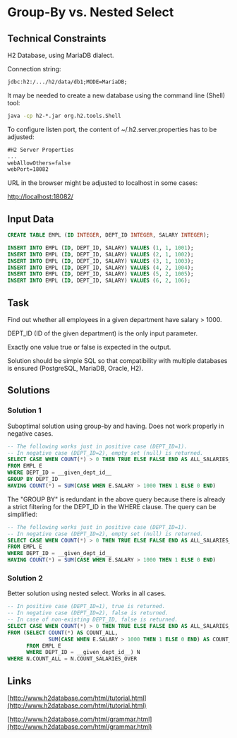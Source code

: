 # Group-By vs. Nested Select

## Technical Constraints

 H2 Database, using MariaDB dialect.

Connection string:

```cmd
jdbc:h2:/.../h2/data/db1;MODE=MariaDB;
```

It may be needed to create a new database using the command line (Shell) tool:

```cmd
java -cp h2-*.jar org.h2.tools.Shell
```

To configure listen port, the content of ~/.h2.server.properties has to be adjusted:

```cmd
#H2 Server Properties
...
webAllowOthers=false
webPort=18082
```

URL in the browser might be adjusted to localhost in some cases:

[http://localhost:18082/](http://localhost:18082/)

## Input Data

```SQL
CREATE TABLE EMPL (ID INTEGER, DEPT_ID INTEGER, SALARY INTEGER);

INSERT INTO EMPL (ID, DEPT_ID, SALARY) VALUES (1, 1, 1001);
INSERT INTO EMPL (ID, DEPT_ID, SALARY) VALUES (2, 1, 1002);
INSERT INTO EMPL (ID, DEPT_ID, SALARY) VALUES (3, 1, 1003);
INSERT INTO EMPL (ID, DEPT_ID, SALARY) VALUES (4, 2, 1004);
INSERT INTO EMPL (ID, DEPT_ID, SALARY) VALUES (5, 2, 1005);
INSERT INTO EMPL (ID, DEPT_ID, SALARY) VALUES (6, 2, 106);
```

## Task

Find out whether all employees in a given department have salary > 1000.

DEPT_ID (ID of the given department) is the only input parameter.

Exactly one value true or false is expected in the output.

Solution should be simple SQL so that compatibility with multiple databases is ensured (PostgreSQL, MariaDB, Oracle, H2).

## Solutions

### Solution 1

Suboptimal solution using group-by and having. Does not work properly in negative cases.

```SQL
-- The following works just in positive case (DEPT_ID=1). 
-- In negative case (DEPT_ID=2), empty set (null) is returned.
SELECT CASE WHEN COUNT(*) > 0 THEN TRUE ELSE FALSE END AS ALL_SALARIES_OVER
FROM EMPL E
WHERE DEPT_ID = __given_dept_id__
GROUP BY DEPT_ID
HAVING COUNT(*) = SUM(CASE WHEN E.SALARY > 1000 THEN 1 ELSE 0 END)
```

The "GROUP BY" is redundant in the above query because there is already a strict filtering for the DEPT_ID in the WHERE clause. The query can be simplified:

```SQL
-- The following works just in positive case (DEPT_ID=1). 
-- In negative case (DEPT_ID=2), empty set (null) is returned.
SELECT CASE WHEN COUNT(*) > 0 THEN TRUE ELSE FALSE END AS ALL_SALARIES_OVER
FROM EMPL E
WHERE DEPT_ID = __given_dept_id__
HAVING COUNT(*) = SUM(CASE WHEN E.SALARY > 1000 THEN 1 ELSE 0 END)
```

### Solution 2

Better solution using nested select. Works in all cases.

```SQL
-- In positive case (DEPT_ID=1), true is returned.
-- In negative case (DEPT_ID=2), false is returned.
-- In case of non-existing DEPT_ID, false is returned.
SELECT CASE WHEN COUNT(*) > 0 THEN TRUE ELSE FALSE END AS ALL_SALARIES_OVER 
FROM (SELECT COUNT(*) AS COUNT_ALL, 
             SUM(CASE WHEN E.SALARY > 1000 THEN 1 ELSE 0 END) AS COUNT_SALARIES_OVER 
      FROM EMPL E
      WHERE DEPT_ID = __given_dept_id__) N
WHERE N.COUNT_ALL = N.COUNT_SALARIES_OVER
```

## Links

[http://www.h2database.com/html/tutorial.html](http://www.h2database.com/html/tutorial.html)

[http://www.h2database.com/html/grammar.html](http://www.h2database.com/html/grammar.html)
